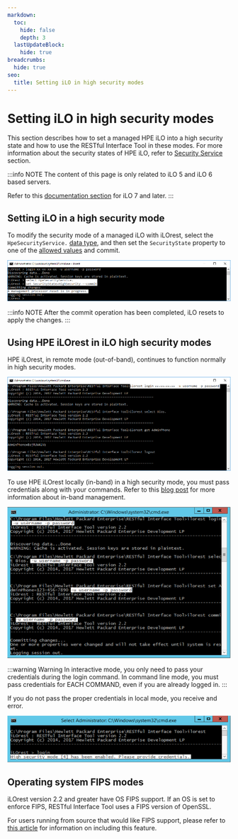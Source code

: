 ```yaml
---
markdown:
  toc:
    hide: false
    depth: 3
  lastUpdateBlock:
    hide: true
breadcrumbs:
  hide: true
seo:
  title: Setting iLO in high security modes
---
```


# Setting iLO in high security modes

This section describes how to set a managed HPE iLO into a high security
state and how to use the RESTful Interface Tool in these modes.
For more information about the security states of HPE iLO, refer to
[Security Service](/docs/redfishservices/ilos/{{process.env.LATEST_ILO_GEN_VERSION}}/{{process.env.LATEST_ILO_GEN_VERSION}}_{{process.env.LATEST_FW_VERSION}}/{{process.env.LATEST_ILO_GEN_VERSION}}_hpe_resourcedefns{{process.env.LATEST_FW_VERSION}}/#hpesecurityservice)
section.

:::info NOTE
The content of this page is only related to iLO 5 and iLO 6 based servers.

Refer to this
[documentation section](/docs/redfishservices/ilos/supplementdocuments/securityservice/#transitioning-to-hpe-ilo-7)
for iLO 7 and later.
:::

## Setting iLO in a high security mode

To modify the security mode of a managed iLO with iLOrest, select the
`HpeSecurityService.` [data type](/docs/concepts/datatypesandcollections/#data-types),
and then set the `SecurityState`
property to one of the
[allowed values](/docs/redfishservices/ilos/{{process.env.LATEST_ILO_GEN_VERSION}}/{{process.env.LATEST_ILO_GEN_VERSION}}_{{process.env.LATEST_FW_VERSION}}/{{process.env.LATEST_ILO_GEN_VERSION}}_hpe_resourcedefns{{process.env.LATEST_FW_VERSION}}/#securitystateredfishallowablevalues-array)
and commit.

![Set Security 1](images/Security_1.png "Set Security 1")

:::info NOTE
After the commit operation has been completed, iLO resets to apply the changes.
:::

## Using HPE iLOrest in iLO high security modes

HPE iLOrest, in remote mode (out-of-band), continues to function normally in high security modes.

![Set Security 2](images/Security_2.png "Set Security 2")

To use HPE iLOrest locally (in-band) in a high security mode, you must pass credentials along with your commands. Refer to this <a href="https://developer.hpe.com/blog/chif-driver-not-found/" target="_blank">blog post</a> for more information about in-band management.

![Set Security 3](images/Security_3.png "Set Security 3")

:::warning Warning
In interactive mode, you only need to pass your credentials during the login
command. In command line mode, you must pass credentials for EACH COMMAND,
even if you are already logged in.
:::

If you do not pass the proper credentials in local mode, you receive and error.

![Set Security 4](images/Security_4.png "Set Security 4")

## Operating system FIPS modes

iLOrest version 2.2 and greater have OS FIPS support. If an OS is set to
enforce FIPS, RESTful Interface Tool uses a FIPS version of OpenSSL.

For users running from source that would like FIPS support, please refer to
<a href="https://developer.hpe.com/blog/creating-a-python-version-that-enforces-fips"
target="_blank">this article</a> for information on including this feature.
